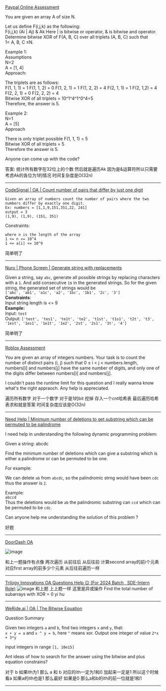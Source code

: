 [Paypal Online Assessment](https://leetcode.com/discuss/interview-question/2709441/Paypal-Online-Assessment)

You are given an array A of size N.

Let us define F(i,j,k) as the following:  
F(i,j,k) (Ai | Aj) & Ak Here | is bitwise or operator, & is bitwise and operator.  
Determine bitwise XOR of F(A, B, C) over all triplets (A, B, C) such that  
1< A, B, C ≤N.

Example 1:  
Assumptions  
N=2  
A = [1, 4]  
Approach:

The triplets are as follows:  
F(1, 1, 1) = 1 F(1, 1, 2) = 0 F(1, 2, 1) = 1 F(1, 2, 2) = 4 F(2, 1, 1) = 1 F(2, 1,2) = 4 F(2, 2, 1) = 0 F(2, 2, 2) = 4  
Bitwise XOR of all triplets = 10^1^4^1^0^4=5  
Therefore, the answer is 5.

Example 2:  
N=1  
A = [5]  
Approach

There is only triplet possible F(1, 1, 1) = 5  
Bitwise XOR of all triplets = 5  
Therefore the answer is 5.

Anyone can come up with the code?

答案: 统计所有数字在32位上的个数 然后就是遍历Ak 因为是&运算符所以只需要考虑Ak的各位为1的情况 时间复杂度是O(32n)

-----

[CodeSignal | OA | Count number of pairs that differ by just one digit](https://leetcode.com/discuss/interview-question/2719588/CodeSignal-or-OA-or-Count-number-of-pairs-that-differ-by-just-one-digit)

```
Given an array of numbers count the number of pairs where the two numbers differ by exactly one digit.
Ex: numbers = [1,1,9,151,351,22, 241]
output = 3
(1,9), (1,9), (151, 351)

```

Constraints:

```
where n is the length of the array
1 <= n <= 10^4
1 <= a[i] <= 10^9
```

简单明了

--------

[Nuro | Phone Screen | Generate string with replacements](https://leetcode.com/discuss/interview-question/2723946/Nuro-or-Phone-Screen-or-Generate-string-with-replacements)

Given a string, say `abc`, generate all possible strings by replacing characters with a `1`. And add consecutive `1`s in the generated strings. So for the given string, the generated set of strings would be  
`['abc', 'ab1', 'a1c', 'a2', '1bc', '1b1', '2c', '3']`  
**Constraints**:  
Input string length is <= 9  
**Example:**  
Input: `test`  
Output: `['test', 'tes1', 'te1t', 'te2', 't1st', 't1s1', 't2t', 't3', '1est', '1es1', '1e1t', '1e2', '2st', '2s1', '3t', '4']`


简单明了

------

[Roblox Assessment](https://leetcode.com/discuss/interview-question/2670499/Roblox-Assessment)

You are given an array of integers numbers. Your task is to count the number of distinct pairs (i, j) such that 0 ≤ i < j < numbers.length, numbers[i] and numbers[j] have the same number of digits, and only one of the digits differ between numbers[i] and numbers[j].

I couldn't pass the runtime limit for this question and I really wanna know what's the right appraoch. Any help is appreciated.

遍历所有数字 对于一个数字 对于是1的bit 挖掉 存入一个cnt哈希表 最后遍历哈希表求和就是答案 时间复杂度应该是O(32n)

------

[Need Help | Minimum number of deletions to get substring which can be permuted to be palindrome](https://leetcode.com/discuss/interview-question/2757198/Need-Help-or-Minimum-number-of-deletions-to-get-substring-which-can-be-permuted-to-be-palindrome)

I need help in understanding the following dynamic programming problem:

Given a string: abcdc

Find the minimum number of deletions which can give a substring which is either a palindrome or can be permuted to be one.

For example:

We can delete  `ab`  from  `abcdc`, so the palindromic strng would have been  `cdc`  thus the answer is  `2`.

Example:  
`abccd`  
Thus the deletions would be  `ab`  the palindromic substring can  `ccd`  which can be permuted to be  `cdc`.

Can anyone help me understanding the solution of this problem ?

好题

----

[DoorDash OA](https://leetcode.com/discuss/interview-question/2760413/DoorDash-OA)

![image](https://assets.leetcode.com/users/images/7e58f0eb-eb06-4ce8-8ba6-b3e333315ad8_1667146604.1017394.png)

和上一题操作有点像 两次遍历 从前往后 从后往前 计算second array的前i个元素对应first array的前多少个元素 从后往前遍历一样 

-----

[Trilogy Innovations OA Questions Help 😐 (For 2024 Batch , SDE-Intern Role)](https://leetcode.com/discuss/interview-question/2780180/Trilogy-Innovations-OA-Questions-Help-%28For-2024-Batch-SDE-Intern-Role%29)
![image](https://assets.leetcode.com/users/images/a7966e07-6722-4f00-a515-6ce511e194f8_1667628972.6132317.jpeg)
和上题 上上题一样 这里是异或操作 Find the total number of subarrays with XOR = 0 yi hu

---

[WeRide.ai | OA | The Bitwise Equation](https://leetcode.com/discuss/interview-question/2779525/WeRide.ai-or-OA-or-The-Bitwise-Equation)

Question Summary

Given two integers  `a`  and  `b`, find two integers  `x`  and  `y`, that:  
`x + y = a`  and  `x ^ y = b`, here  `^`  means xor. Output one integer of value  `2*x + 3*y`

input integers in range  `[1, 10e15]`

Ant ideas of how to search for the answer using the bitwise and plus equation constrains?

对于 b 如果ith为1 那么 a 和 b 对应的ith一定为1和0 加起来一定是1 所以这个时候看a 如果a的ith也是1 那么最好 如果是0 那么a和b的ith的前一位就是1和1 

----
<!--stackedit_data:
eyJoaXN0b3J5IjpbLTU3NTkxODgyMiwtMTQzNzg3MjU5MywxMT
QzNzA3NjUwLDE5MjIxNjAxNDgsMTczMDg0Njc3MywxMDU4Nzcy
MzYsLTQ5MzYwMTI2NSwtMjA3MjgzNDQyMiwtOTAwMTQ3MjIyLD
EyNDM3Nzk5NjNdfQ==
-->